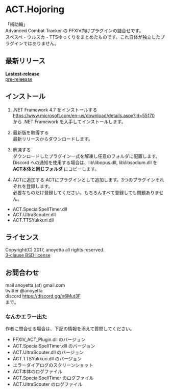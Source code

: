 # ACT.Hojoring
「補助輪」  
Advanced Combat Tracker の FFXIV向けプラグインの詰合せです。  
スペスペ・ウルスカ・TTSゆっくりをまとめたものです。これ自体が独立したプラグインではありません。

## 最新リリース
**[Lastest-release](https://github.com/anoyetta/ACT.Hojoring/releases/latest)**  
[pre-releease](https://github.com/anoyetta/ACT.Hojoring/releases)

## インストール
1. .NET Framework 4.7 をインストールする  
https://www.microsoft.com/en-us/download/details.aspx?id=55170  
から .NET Framework を入手してインストールします。

2. 最新版を取得する  
最新リリースからダウンロードします。

3. 解凍する  
ダウンロードしたプラグイン一式を解凍し任意のフォルダに配置します。  
Discord への通知を使用する場合は、lib\libopus.dll, lib\libsodium.dll を **ACT本体と同じフォルダ** にコピーします。

4. ACTに追加する
ACTにプラグインとして追加します。3つのプラグインそれぞれを登録します。  
必要なものだけ登録してください。もちろんすべて登録しても問題ありません。  

  * ACT.SpecialSpellTimer.dll
  * ACT.UltraScouter.dll
  * ACT.TTSYukkuri.dll

## ライセンス
Copyright(C) 2017, anoyetta all rights reserved.  
[3-clause BSD license](LICENSE)

## お問合わせ
mail anoyetta (at) gmail.com  
twitter @anoyetta  
discord https://discord.gg/n6Mut3F  
まで。

### なんかエラー出た
作者に問合せる場合は、下記の情報を添えて質問してください。
* FFXIV_ACT_Plugin.dll のバージョン
* ACT.SpecialSpellTimer.dll のバージョン
* ACT.UltraScouter.dll のバージョン
* ACT.TTSYukkuri.dll のバージョン
* エラーダイアログのスクリーンショット
* ACT本体のログファイル
* ACT.SpecialSpellTimer のログファイル
* ACT.UltraScouter のログファイル
